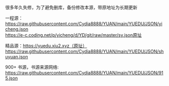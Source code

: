 很多年久失修，为了避免删库，备份修改本源，带原地址为长期更新</p>

一程源：https://raw.githubusercontent.com/Cydia8888/YUAN/main/YUEDU/JSON/yicheng.json</br>
https://e-c.coding.net/p/yicheng/d/YD/git/raw/master/sy.json原址</p>
精品源：https://yuedu.xiu2.xyz（原址） </br> https://raw.githubusercontent.com/Cydia8888/YUAN/main/YUEDU/JSON/shuyuan.json</p>
900+ 书源，书源来源网络:
https://raw.githubusercontent.com/Cydia8888/YUAN/main/YUEDU/JSON/915.json
